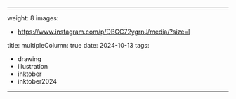 
---
weight: 8
images:
- https://www.instagram.com/p/DBGC72ygrnJ/media/?size=l

title:
multipleColumn: true
date: 2024-10-13
tags:
- drawing
- illustration
- inktober
- inktober2024
---

